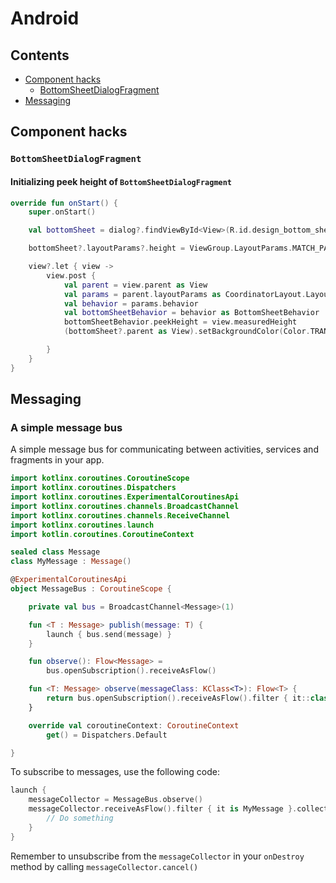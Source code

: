 # Android

## Contents

* [Component hacks](#component_hacks)
  * [BottomSheetDialogFragment](#bottomsheetdialogfragment)
* [Messaging](#messaging)

## Component hacks
### `BottomSheetDialogFragment`

#### Initializing peek height of `BottomSheetDialogFragment`

```kotlin
override fun onStart() {
    super.onStart()

    val bottomSheet = dialog?.findViewById<View>(R.id.design_bottom_sheet)

    bottomSheet?.layoutParams?.height = ViewGroup.LayoutParams.MATCH_PARENT

    view?.let { view ->
        view.post {
            val parent = view.parent as View
            val params = parent.layoutParams as CoordinatorLayout.LayoutParams
            val behavior = params.behavior
            val bottomSheetBehavior = behavior as BottomSheetBehavior
            bottomSheetBehavior.peekHeight = view.measuredHeight
            (bottomSheet?.parent as View).setBackgroundColor(Color.TRANSPARENT)

        }
    }
}
```

## Messaging

### A simple message bus

A simple message bus for communicating between activities, services and fragments in your app. 

```kotlin
import kotlinx.coroutines.CoroutineScope
import kotlinx.coroutines.Dispatchers
import kotlinx.coroutines.ExperimentalCoroutinesApi
import kotlinx.coroutines.channels.BroadcastChannel
import kotlinx.coroutines.channels.ReceiveChannel
import kotlinx.coroutines.launch
import kotlin.coroutines.CoroutineContext

sealed class Message
class MyMessage : Message()

@ExperimentalCoroutinesApi
object MessageBus : CoroutineScope {

    private val bus = BroadcastChannel<Message>(1)

    fun <T : Message> publish(message: T) {
        launch { bus.send(message) }
    }

    fun observe(): Flow<Message> =
        bus.openSubscription().receiveAsFlow()

    fun <T: Message> observe(messageClass: KClass<T>): Flow<T> {
        return bus.openSubscription().receiveAsFlow().filter { it::class == messageClass } as Flow<T>
    }

    override val coroutineContext: CoroutineContext
        get() = Dispatchers.Default

}
```

To subscribe to messages, use the following code: 

```kotlin
launch {
    messageCollector = MessageBus.observe()
    messageCollector.receiveAsFlow().filter { it is MyMessage }.collect {
        // Do something
    }
}
```

Remember to unsubscribe from the `messageCollector` in your `onDestroy` method by calling `messageCollector.cancel()`

